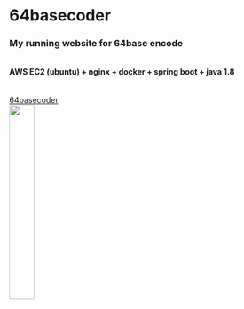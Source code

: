 # 64basecoder
<h3>My running website for 64base encode</h3>
<br/>
<strong>AWS EC2 (ubuntu) + nginx + docker + spring boot + java 1.8</strong>
<br/><br/><br/>
<a href='https://64basecoder.link/' target='_blank'>64basecoder</a><br/>
<img width="30%" src="https://user-images.githubusercontent.com/113086375/198753231-a9aa1393-42e4-4642-a1ea-90115582c4ff.png"/>
